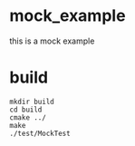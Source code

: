 # mock_example
this is a mock example

# build

```shell
mkdir build
cd build
cmake ../
make
./test/MockTest
```
